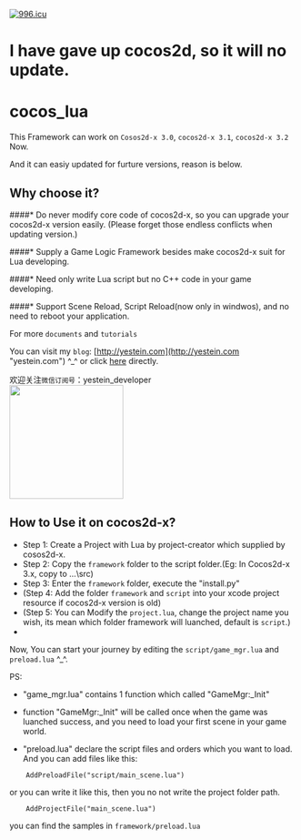 [![996.icu](https://img.shields.io/badge/link-996.icu-red.svg)](https://996.icu)

I have gave up cocos2d, so it will no update.
=====================================================

cocos_lua
=========

This Framework can work on `Cosos2d-x 3.0`, `cocos2d-x 3.1`, `cocos2d-x 3.2`  Now.

And it can easiy updated for furture versions, reason is below.

Why choose it?
---------------

####* Do never modify core code of cocos2d-x, so you can upgrade your cocos2d-x version easily.
(Please forget those endless conflicts when updating version.)

####* Supply a Game Logic Framework besides make cocos2d-x suit for Lua developing.

####* Need only write Lua script but no C++ code in your game developing.

####* Support Scene Reload, Script Reload(now only in windwos), and no need to reboot your application. 

For more `documents` and `tutorials`

You can visit my `blog`: [http://yestein.com](http://yestein.com "yestein.com") ^_^ or click [here](http://yestein.com/?cat=76 "yestein.com") directly.

欢迎关注`微信订阅号`：yestein_developer<br>
<img src="http://raw.github.com/yestein/cocos-lua/master/weixin.jpg" width = 200>

How to Use it on cocos2d-x?
--------------------------------------------
* Step 1: Create a Project with Lua by project-creator which supplied by cosos2d-x.
* Step 2: Copy the `framework` folder to the script folder.(Eg: In Cocos2d-x 3.x, copy to ...\src)
* Step 3: Enter the `framework` folder, execute the "install.py"
* (Step 4: Add the folder `framework` and `script` into your xcode project resource if cocos2d-x version is old)
* (Step 5: You can Modify the `project.lua`, change the project name you wish, its mean which folder framework will luanched, default is `script`.)
* 
Now, You can start your journey by editing the `script/game_mgr.lua` and `preload.lua` ^_^.

PS:
* "game_mgr.lua" contains 1 function which called "GameMgr:_Init"

* function "GameMgr:_Init" will be called once when the game was luanched success, and you need to load your first scene in your game world.

* "preload.lua" declare the script files and orders which you want to load. And you can add files like this:


```
	AddPreloadFile("script/main_scene.lua")
```
or you can write it like this, then you no not write the project folder path.
```
	AddProjectFile("main_scene.lua")
```

you can find the samples in `framework/preload.lua`




